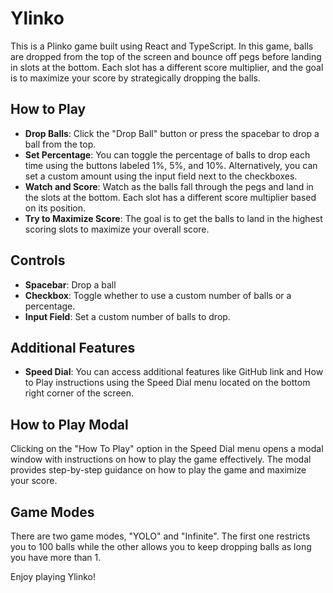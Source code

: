 # Ylinko

This is a Plinko game built using React and TypeScript. In this game, balls are dropped from the top of the screen and bounce off pegs before landing in slots at the bottom. Each slot has a different score multiplier, and the goal is to maximize your score by strategically dropping the balls.

## How to Play

- **Drop Balls**: Click the "Drop Ball" button or press the spacebar to drop a ball from the top.
- **Set Percentage**: You can toggle the percentage of balls to drop each time using the buttons labeled 1%, 5%, and 10%. Alternatively, you can set a custom amount using the input field next to the checkboxes.
- **Watch and Score**: Watch as the balls fall through the pegs and land in the slots at the bottom. Each slot has a different score multiplier based on its position.
- **Try to Maximize Score**: The goal is to get the balls to land in the highest scoring slots to maximize your overall score.

## Controls

- **Spacebar**: Drop a ball
- **Checkbox**: Toggle whether to use a custom number of balls or a percentage.
- **Input Field**: Set a custom number of balls to drop.

## Additional Features

- **Speed Dial**: You can access additional features like GitHub link and How to Play instructions using the Speed Dial menu located on the bottom right corner of the screen.

## How to Play Modal

Clicking on the "How To Play" option in the Speed Dial menu opens a modal window with instructions on how to play the game effectively. The modal provides step-by-step guidance on how to play the game and maximize your score.

## Game Modes

There are two game modes, "YOLO" and "Infinite". The first one restricts you to 100 balls while the other allows you to keep dropping balls as long you have more than 1.

Enjoy playing Ylinko!
